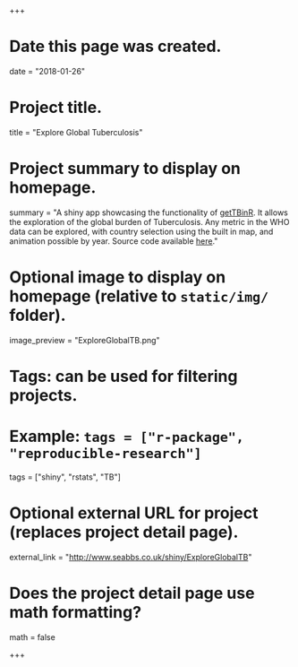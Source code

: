 +++
  # Date this page was created.
  date = "2018-01-26"
  
  # Project title.
  title = "Explore Global Tuberculosis"
  
  # Project summary to display on homepage.
  summary = "A shiny app showcasing the functionality of [getTBinR](https://www.samabbott.co.uk/getTBinR/). It allows the exploration of the global burden of Tuberculosis. Any metric in the WHO data can be explored, with country selection using the built in map, and animation possible by year. Source code available [here](https://github.com/seabbs/getTBinR/tree/master/inst/shiny/ExploreGlobalTB)."
  
  # Optional image to display on homepage (relative to `static/img/` folder).
  image_preview = "ExploreGlobalTB.png"
  
  # Tags: can be used for filtering projects.
  # Example: `tags = ["r-package", "reproducible-research"]`
  tags = ["shiny", "rstats", "TB"]
  
  # Optional external URL for project (replaces project detail page).
  external_link = "http://www.seabbs.co.uk/shiny/ExploreGlobalTB"
  
  # Does the project detail page use math formatting?
  math = false
  
+++
    